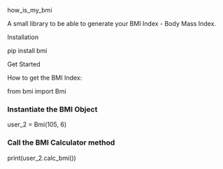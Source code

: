 how_is_my_bmi

A small library to be able to generate your BMI Index - Body Mass Index.

Installation

pip install bmi

Get Started

How to get the BMI Index:

from bmi import Bmi

### Instantiate the BMI Object
user_2 = Bmi(105, 6)

### Call the BMI Calculator method
print(user_2.calc_bmi())